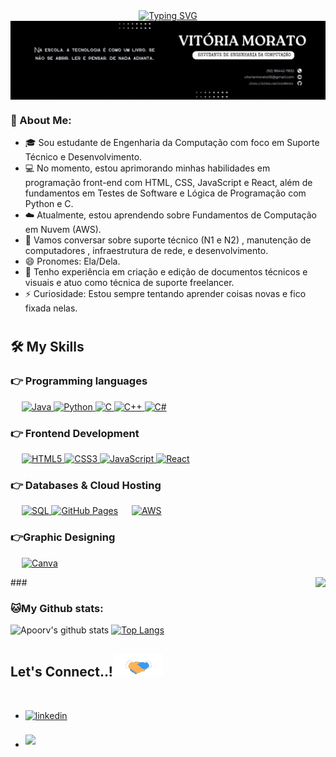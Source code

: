 <div align="center">
  <a href="https://git.io/typing-svg">
    <img src="https://readme-typing-svg.demolab.com?font=Fira+Code&weight=500&size=22&pause=1000&color=800080&center=true&vCenter=true&random=false&width=524&lines=%E2%8A%B9+The+render+is+complete.+%E2%8A%B9+" alt="Typing SVG">
  </a>

  </a>
</div>

<img align="center" alt="" src="src/header.gif">

### 🤵 About Me:
- 🎓 Sou estudante de Engenharia da Computação  com foco em Suporte Técnico e Desenvolvimento.
- 💻 No momento, estou aprimorando minhas habilidades em programação front-end com HTML, CSS, JavaScript e React, além de fundamentos em Testes de Software e Lógica de Programação com Python e C.
- ☁️ Atualmente, estou aprendendo sobre Fundamentos de Computação em Nuvem (AWS).
- 💬 Vamos conversar sobre suporte técnico (N1 e N2) , manutenção de computadores , infraestrutura de rede, e desenvolvimento.
- 😄 Pronomes: Ela/Dela.
- 📝 Tenho experiência em criação e edição de documentos técnicos e visuais e atuo como técnica de suporte freelancer.
- ⚡ Curiosidade: Estou sempre tentando aprender coisas novas e fico fixada nelas.
#
## 🛠️ My Skills

### 👉 Programming languages

<p align="left"> 
  &emsp; 
    <a href="https://www.java.com/pt-br/">
        <img alt="Java" src="https://img.shields.io/badge/Java-%23007396.svg?logo=java&logoColor=white"/>
    </a>
    <a href="https://www.python.org/">
        <img alt="Python" src="https://img.shields.io/badge/Python-%233776AB.svg?logo=python&logoColor=white"/>
    </a>
    <a href="https://devdocs.io/c/">
        <img alt="C" src="https://img.shields.io/badge/C-%23A8B9CC.svg?logo=c&logoColor=white"/>
    </a>
    <a href="https://isocpp.org/">
        <img alt="C++" src="https://img.shields.io/badge/C%2B%2B-%2300599C.svg?logo=c%2B%2B&logoColor=white"/>
    </a>
    <a href="https://docs.microsoft.com/en-us/dotnet/csharp/">
        <img alt="C#" src="https://img.shields.io/badge/C%23-%23239120.svg?logo=c-sharp&logoColor=white"/>
    </a>
</p>

### 👉 Frontend Development
<p align="left"> 
  &emsp; 
  <a href="https://developer.mozilla.org/pt-BR/docs/Web/HTML">
        <img alt="HTML5" src="https://img.shields.io/badge/HTML5-%23E34F26.svg?logo=html5&logoColor=white"/>
    </a>
    <a href="https://developer.mozilla.org/pt-BR/docs/Web/CSS">
        <img alt="CSS3" src="https://img.shields.io/badge/CSS3-%231572B6.svg?logo=css3&logoColor=white"/>
    </a>
    <a href="https://developer.mozilla.org/pt-BR/docs/Web/JavaScript">
        <img alt="JavaScript" src="https://img.shields.io/badge/JavaScript-%23F7DF1E.svg?logo=javascript&logoColor=black"/>
    </a>
    <a href="https://react.dev/">
        <img alt="React" src="https://img.shields.io/badge/React-%2361DAFB.svg?logo=react&logoColor=black"/>
    </a>
</p>

### 👉 Databases & Cloud Hosting
<p align="left">
  &emsp;
   <a href="https://www.w3schools.com/sql/">
        <img alt="SQL" src="https://img.shields.io/badge/SQL-000000?style=for-the-badge&logo=microsoftsqlserver&logoColor=white"/>
   </a>
    <a href="https://www.github.com"><img alt="GitHub Pages" src="https://img.shields.io/badge/GitHub%20Pages-%23327FC7.svg?style=flat&llogo=github&logoColor=white"></a>
  &emsp;
     <a href="https://aws.amazon.com/pt/">
        <img alt="AWS" src="https://img.shields.io/badge/AWS-%23232F3E.svg?logo=amazon-aws&logoColor=white"/>
    </a>
 </p>
  
### 👉Graphic Designing
<p align="left">
  &emsp;
  <a href="https://www.canva.com/">
        <img alt="Canva" src="https://img.shields.io/badge/Canva-%2300C4CC.svg?logo=canva&logoColor=white"/>
    </a>
</p>
###

<img align="right" height="150" src="https://media1.tenor.com/m/AtAW1M7pHggAAAAC/lain-experiments.gif"  />

###

### 🐱My Github stats:
![Apoorv's github stats](https://github-readme-stats.vercel.app/api?username=VickyMorato&show_icons=true&title_color=ffc857&icon_color=8ac926&text_color=daf7dc&bg_color=151515&hide=["stars"])
[![Top Langs](https://github-readme-stats.vercel.app/api/top-langs/?username=VickyMorato&layout=compact&text_color=daf7dc&bg_color=151515)](https://github.com/anuraghazra/github-readme-stats)

###

## <b> Let's Connect..!</b><img src="https://github.com/0xAbdulKhalid/0xAbdulKhalid/raw/main/assets/mdImages/handshake.gif" width ="80">
<br>
<div align='left'>

<ul>

<li>
<a href="www.linkedin.com/in/vitória-morato-9aab852b8" target="_blank">
<img src="https://img.shields.io/badge/linkedin:  VitóriaMorato-%2300acee.svg?color=405DE6&style=for-the-badge&logo=linkedin&logoColor=white" alt=linkedin style="margin-bottom: 5px;"/>
</a>
</li>

<br>

<li>
<a href="mailto:dev.vitoriamorato@gmail.com" target="_blank">
<img src="https://img.shields.io/badge/gmail:  VitóriaMorato-%23EA4335.svg?style=for-the-badge&logo=gmail&logoColor=white" t=mail style="margin-bottom: 5px;" />
</a>
</li>
	
</ul>
</div>

## </b>

